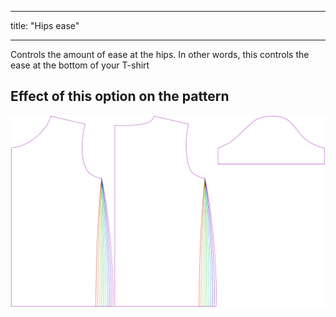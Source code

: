 ***

title: "Hips ease"

***

Controls the amount of ease at the hips. In other words, this controls the ease at the bottom of your T-shirt

## Effect of this option on the pattern

![This image shows the effect of this option by superimposing several variants that have a different value for this option](teagan_hipsease_sample.svg "Effect of this option on the pattern")
